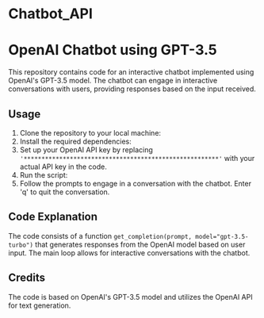 # Chatbot_API
# OpenAI Chatbot using GPT-3.5

This repository contains code for an interactive chatbot implemented using OpenAI's GPT-3.5 model. The chatbot can engage in interactive conversations with users, providing responses based on the input received.

## Usage

1. Clone the repository to your local machine:
2. Install the required dependencies:
3. Set up your OpenAI API key by replacing `'*******************************************************'` with your actual API key in the code.
4. Run the script:
5. Follow the prompts to engage in a conversation with the chatbot. Enter 'q' to quit the conversation.

## Code Explanation

The code consists of a function `get_completion(prompt, model="gpt-3.5-turbo")` that generates responses from the OpenAI model based on user input. The main loop allows for interactive conversations with the chatbot.

## Credits

The code is based on OpenAI's GPT-3.5 model and utilizes the OpenAI API for text generation.

